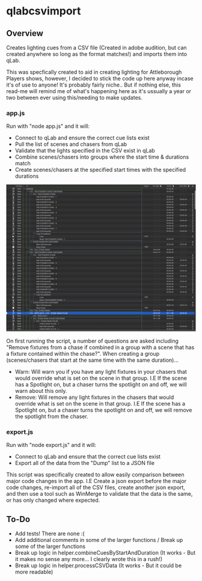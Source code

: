 # qlabcsvimport

## Overview

Creates lighting cues from a CSV file (Created in adobe audition, but can created anywhere so long as the format matches!) and imports them into qLab.

This was specfically created to aid in creating lighting for Attleborough Players shows, however, I decided to stick the code up here anyway incase it's of use to anyone! It's probably fairly niche.. But if nothing else, this read-me will remind me of what's happening here as it's ussually a year or two between ever using this/needing to make updates.

### app.js

Run with "node app.js" and it will:

- Connect to qLab and ensure the correct cue lists exist
- Pull the list of scenes and chasers from qLab
- Validate that the lights specified in the CSV exist in qLab
- Combine scenes/chasers into groups where the start time & durations match
- Create scenes/chasers at the specified start times with the specified durations

![qLab Screenshot](/screenshot.png?raw=true)

On first running the script, a number of questions are asked including "Remove fixtures from a chase if combined in a group with a scene that has a fixture contained within the chase?". When creating a group (scenes/chasers that start at the same time with the same duration)...

- Warn: Will warn you if you have any light fixtures in your chasers that would override what is set on the scene in that group. I.E If the scene has a Spotlight on, but a chaser turns the spotlight on and off, we will warn about this only.
- Remove: Will remove any light fixtures in the chasers that would override what is set on the scene in that group. I.E If the scene has a Spotlight on, but a chaser turns the spotlight on and off, we will remove the spotlight from the chaser.
### export.js

Run with "node export.js" and it will:

- Connect to qLab and ensure that the correct cue lists exist
- Export all of the data from the "Dump" list to a JSON file

This script was specifically created to allow easily comparison between major code changes in the app. I.E Create a json export before the major code changes, re-import all of the CSV files, create another json export, and then use a tool such as WinMerge to validate that the data is the same, or has only changed where expected.

## To-Do

- Add tests! There are none :(
- Add additional comments in some of the larger functions / Break up some of the larger functions
- Break up logic in helper.combineCuesByStartAndDuration (It works - But it makes no sense any more... I clearly wrote this in a rush!)
- Break up logic in helper.processCSVData (It works - But it could be more readable)
